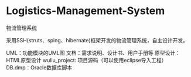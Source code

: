 # Logistics-Management-System
物流管理系统

采用SSH(struts、sping、hibernate)框架开发的物流管理系统，自主设计开发。

UML：功能模块的UML图
文档：需求说明、设计书、用户手册等
原型设计：HTML原型设计
wuliu_project: 项目源码（可以使用eclipse导入工程）
DB.dmp：Oracle数据库脚本


